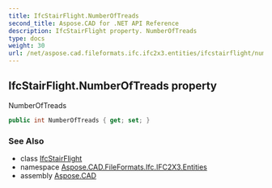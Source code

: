```yaml
---
title: IfcStairFlight.NumberOfTreads
second_title: Aspose.CAD for .NET API Reference
description: IfcStairFlight property. NumberOfTreads
type: docs
weight: 30
url: /net/aspose.cad.fileformats.ifc.ifc2x3.entities/ifcstairflight/numberoftreads/
---
```

## IfcStairFlight.NumberOfTreads property

NumberOfTreads

```csharp
public int NumberOfTreads { get; set; }
```

### See Also

* class [IfcStairFlight](../)
* namespace [Aspose.CAD.FileFormats.Ifc.IFC2X3.Entities](../../ifcstairflight/)
* assembly [Aspose.CAD](../../../)


